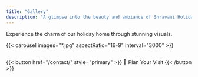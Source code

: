 ```yaml
---
title: "Gallery"
description: "A glimpse into the beauty and ambiance of Shravani Holiday Home."
---
```


<!-- ## 📸 Photo Gallery -->
Experience the charm of our holiday home through stunning visuals.

{{< carousel images="*.jpg" aspectRatio="16-9" interval="3000" >}}

## 
{{< button href="/contact/" style="primary" >}} 📅 Plan Your Visit {{< /button >}}
